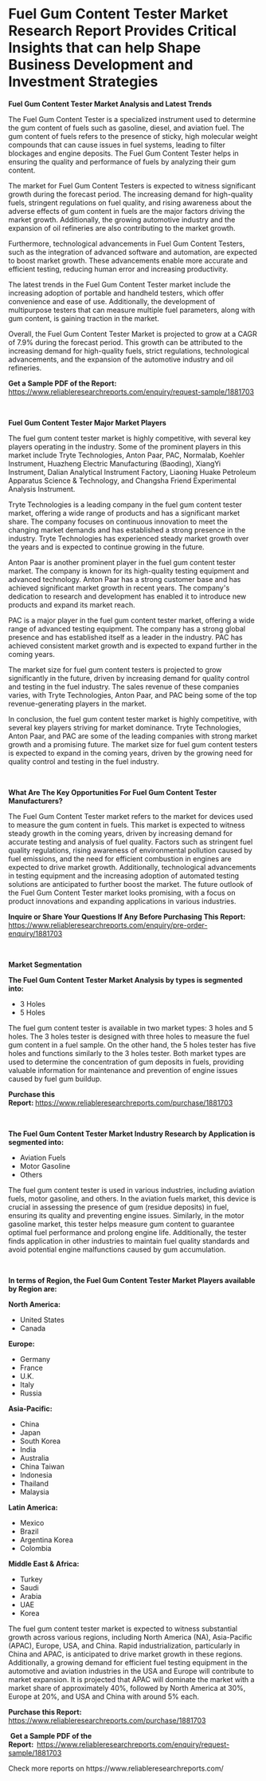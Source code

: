 <p><h1>Fuel Gum Content Tester Market Research Report Provides Critical Insights that can help Shape Business Development and Investment Strategies</h1></p><p><strong>Fuel Gum Content Tester Market Analysis and Latest Trends</strong></p>
<p><p>The Fuel Gum Content Tester is a specialized instrument used to determine the gum content of fuels such as gasoline, diesel, and aviation fuel. The gum content of fuels refers to the presence of sticky, high molecular weight compounds that can cause issues in fuel systems, leading to filter blockages and engine deposits. The Fuel Gum Content Tester helps in ensuring the quality and performance of fuels by analyzing their gum content.</p><p>The market for Fuel Gum Content Testers is expected to witness significant growth during the forecast period. The increasing demand for high-quality fuels, stringent regulations on fuel quality, and rising awareness about the adverse effects of gum content in fuels are the major factors driving the market growth. Additionally, the growing automotive industry and the expansion of oil refineries are also contributing to the market growth.</p><p>Furthermore, technological advancements in Fuel Gum Content Testers, such as the integration of advanced software and automation, are expected to boost market growth. These advancements enable more accurate and efficient testing, reducing human error and increasing productivity.</p><p>The latest trends in the Fuel Gum Content Tester market include the increasing adoption of portable and handheld testers, which offer convenience and ease of use. Additionally, the development of multipurpose testers that can measure multiple fuel parameters, along with gum content, is gaining traction in the market.</p><p>Overall, the Fuel Gum Content Tester Market is projected to grow at a CAGR of 7.9% during the forecast period. This growth can be attributed to the increasing demand for high-quality fuels, strict regulations, technological advancements, and the expansion of the automotive industry and oil refineries.</p></p>
<p><strong>Get a Sample PDF of the Report:&nbsp;</strong> <a href="https://www.reliableresearchreports.com/enquiry/request-sample/1881703">https://www.reliableresearchreports.com/enquiry/request-sample/1881703</a></p>
<p>&nbsp;</p>
<p><strong>Fuel Gum Content Tester Major Market Players</strong></p>
<p><p>The fuel gum content tester market is highly competitive, with several key players operating in the industry. Some of the prominent players in this market include Tryte Technologies, Anton Paar, PAC, Normalab, Koehler Instrument, Huazheng Electric Manufacturing (Baoding), XiangYi Instrument, Dalian Analytical Instrument Factory, Liaoning Huake Petroleum Apparatus Science & Technology, and Changsha Friend Experimental Analysis Instrument.</p><p>Tryte Technologies is a leading company in the fuel gum content tester market, offering a wide range of products and has a significant market share. The company focuses on continuous innovation to meet the changing market demands and has established a strong presence in the industry. Tryte Technologies has experienced steady market growth over the years and is expected to continue growing in the future.</p><p>Anton Paar is another prominent player in the fuel gum content tester market. The company is known for its high-quality testing equipment and advanced technology. Anton Paar has a strong customer base and has achieved significant market growth in recent years. The company's dedication to research and development has enabled it to introduce new products and expand its market reach.</p><p>PAC is a major player in the fuel gum content tester market, offering a wide range of advanced testing equipment. The company has a strong global presence and has established itself as a leader in the industry. PAC has achieved consistent market growth and is expected to expand further in the coming years.</p><p>The market size for fuel gum content testers is projected to grow significantly in the future, driven by increasing demand for quality control and testing in the fuel industry. The sales revenue of these companies varies, with Tryte Technologies, Anton Paar, and PAC being some of the top revenue-generating players in the market.</p><p>In conclusion, the fuel gum content tester market is highly competitive, with several key players striving for market dominance. Tryte Technologies, Anton Paar, and PAC are some of the leading companies with strong market growth and a promising future. The market size for fuel gum content testers is expected to expand in the coming years, driven by the growing need for quality control and testing in the fuel industry.</p></p>
<p>&nbsp;</p>
<p><strong>What Are The Key Opportunities For Fuel Gum Content Tester Manufacturers?</strong></p>
<p><p>The Fuel Gum Content Tester market refers to the market for devices used to measure the gum content in fuels. This market is expected to witness steady growth in the coming years, driven by increasing demand for accurate testing and analysis of fuel quality. Factors such as stringent fuel quality regulations, rising awareness of environmental pollution caused by fuel emissions, and the need for efficient combustion in engines are expected to drive market growth. Additionally, technological advancements in testing equipment and the increasing adoption of automated testing solutions are anticipated to further boost the market. The future outlook of the Fuel Gum Content Tester market looks promising, with a focus on product innovations and expanding applications in various industries.</p></p>
<p><strong>Inquire or Share Your Questions If Any Before Purchasing This Report:</strong> <a href="https://www.reliableresearchreports.com/enquiry/pre-order-enquiry/1881703">https://www.reliableresearchreports.com/enquiry/pre-order-enquiry/1881703</a></p>
<p>&nbsp;</p>
<p><strong>Market Segmentation</strong></p>
<p><strong>The Fuel Gum Content Tester Market Analysis by types is segmented into:</strong></p>
<p><ul><li>3 Holes</li><li>5 Holes</li></ul></p>
<p><p>The fuel gum content tester is available in two market types: 3 holes and 5 holes. The 3 holes tester is designed with three holes to measure the fuel gum content in a fuel sample. On the other hand, the 5 holes tester has five holes and functions similarly to the 3 holes tester. Both market types are used to determine the concentration of gum deposits in fuels, providing valuable information for maintenance and prevention of engine issues caused by fuel gum buildup.</p></p>
<p><strong>Purchase this Report:&nbsp;</strong><a href="https://www.reliableresearchreports.com/purchase/1881703">https://www.reliableresearchreports.com/purchase/1881703</a></p>
<p>&nbsp;</p>
<p><strong>The Fuel Gum Content Tester Market Industry Research by Application is segmented into:</strong></p>
<p><ul><li>Aviation Fuels</li><li>Motor Gasoline</li><li>Others</li></ul></p>
<p><p>The fuel gum content tester is used in various industries, including aviation fuels, motor gasoline, and others. In the aviation fuels market, this device is crucial in assessing the presence of gum (residue deposits) in fuel, ensuring its quality and preventing engine issues. Similarly, in the motor gasoline market, this tester helps measure gum content to guarantee optimal fuel performance and prolong engine life. Additionally, the tester finds application in other industries to maintain fuel quality standards and avoid potential engine malfunctions caused by gum accumulation.</p></p>
<p>&nbsp;</p>
<p><strong>In terms of Region, the Fuel Gum Content Tester Market Players available by Region are:</strong></p>
<p>
    <p> <strong> North America: </strong>
        <ul>
            <li>United States</li>
            <li>Canada</li>
        </ul>
        </p> 
    <p> <strong> Europe: </strong>
        <ul>
            <li>Germany</li>
            <li>France</li>
            <li>U.K.</li>
            <li>Italy</li>
            <li>Russia</li>
        </ul>
        </p> 
    <p> <strong> Asia-Pacific: </strong>
        <ul>
            <li>China</li>
            <li>Japan</li>
            <li>South Korea</li>
            <li>India</li>
            <li>Australia</li>
            <li>China Taiwan</li>
            <li>Indonesia</li>
            <li>Thailand</li>
            <li>Malaysia</li>
        </ul>
        </p> 
    <p> <strong> Latin America: </strong>
        <ul>
            <li>Mexico</li>
            <li>Brazil</li>
            <li>Argentina Korea</li>
            <li>Colombia</li>
        </ul>
        </p> 
    <p> <strong> Middle East & Africa: </strong>
        <ul>
            <li>Turkey</li>
            <li>Saudi</li>
            <li>Arabia</li>
            <li>UAE</li>
            <li>Korea</li>
        </ul>
    </p>
    </p>
<p><p>The fuel gum content tester market is expected to witness substantial growth across various regions, including North America (NA), Asia-Pacific (APAC), Europe, USA, and China. Rapid industrialization, particularly in China and APAC, is anticipated to drive market growth in these regions. Additionally, a growing demand for efficient fuel testing equipment in the automotive and aviation industries in the USA and Europe will contribute to market expansion. It is projected that APAC will dominate the market with a market share of approximately 40%, followed by North America at 30%, Europe at 20%, and USA and China with around 5% each.</p></p>
<p><strong>Purchase this Report: </strong><a href="https://www.reliableresearchreports.com/purchase/1881703">https://www.reliableresearchreports.com/purchase/1881703</a></p>
<p>&nbsp;<strong>Get a Sample PDF of the Report:&nbsp;&nbsp;</strong><a href="https://www.reliableresearchreports.com/enquiry/request-sample/1881703">https://www.reliableresearchreports.com/enquiry/request-sample/1881703</a></p>
<p><strong></strong></p>
<p>Check more reports on https://www.reliableresearchreports.com/</p>